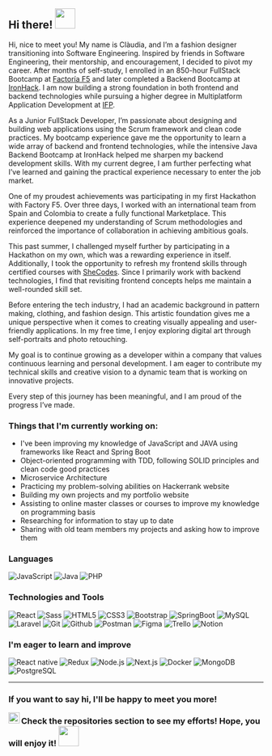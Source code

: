 ## Hi there! <img src="https://c.tenor.com/p2Fs2DoSLWYAAAAC/hello-cute.gif" width="40">

Hi, nice to meet you! My name is Clàudia, and I’m a fashion designer transitioning into Software Engineering. Inspired by friends in Software Engineering, their mentorship, and encouragement, I decided to pivot my career. After months of self-study, I enrolled in an 850-hour FullStack Bootcamp at [Factoría F5](https://factoriaf5.org/) and later completed a Backend Bootcamp at [IronHack](https://ironhack.com/). I am now building a strong foundation in both frontend and backend technologies while pursuing a higher degree in Multiplatform Application Development at  [IFP](https://www.ifp.es/).
<br>

As a Junior FullStack Developer, I’m passionate about designing and building web applications using the Scrum framework and clean code practices. My bootcamp experience gave me the opportunity to learn a wide array of backend and frontend technologies, while the intensive Java Backend Bootcamp at IronHack helped me sharpen my backend development skills. With my current degree, I am further perfecting what I’ve learned and gaining the practical experience necessary to enter the job market.

One of my proudest achievements was participating in my first Hackathon with Factory F5. Over three days, I worked with an international team from Spain and Colombia to create a fully functional Marketplace. This experience deepened my understanding of Scrum methodologies and reinforced the importance of collaboration in achieving ambitious goals.

This past summer, I challenged myself further by participating in a Hackathon on my own, which was a rewarding experience in itself. Additionally, I took the opportunity to refresh my frontend skills through certified courses with [SheCodes](https://www.shecodes.io/). Since I primarily work with backend technologies, I find that revisiting frontend concepts helps me maintain a well-rounded skill set.

Before entering the tech industry, I had an academic background in pattern making, clothing, and fashion design. This artistic foundation gives me a unique perspective when it comes to creating visually appealing and user-friendly applications. In my free time, I enjoy exploring digital art through self-portraits and photo retouching.

My goal is to continue growing as a developer within a company that values continuous learning and personal development. I am eager to contribute my technical skills and creative vision to a dynamic team that is working on innovative projects.

Every step of this journey has been meaningful, and I am proud of the progress I’ve made.

### Things that I'm currently working on:


- I've been improving my knowledge of JavaScript and JAVA using frameworks like React and Spring Boot
- Object-oriented programming with TDD, following SOLID principles and clean code good practices
- Microservice Architecture
- Practicing my problem-solving abilities on Hackerrank website 
- Building my own projects and my portfolio website
- Assisting to online master classes or courses to improve my knowledge on programming basis 
- Researching for information to stay up to date
- Sharing with old team members my projects and asking how to improve them



### Languages

![JavaScript](https://img.shields.io/badge/-JavaScript-000000?style=flat&logo=javascript) ![Java](https://img.shields.io/badge/-Java-000000?style=flat&logo=java) ![PHP](https://img.shields.io/badge/-PHP-000000?style=flat&logo=php)

### Technologies and Tools

![React](https://img.shields.io/badge/-React-000000?style=flat&logo=react) ![Sass](https://img.shields.io/badge/-Sass-000000?style=flat&logo=sass) ![HTML5](https://img.shields.io/badge/-HTML5-000000?style=flat&logo=html5) ![CSS3](https://img.shields.io/badge/-CSS-000000?style=flat&logo=css3) ![Bootstrap](https://img.shields.io/badge/-Bootstrap-000000?style=flat&logo=bootstrap) ![SpringBoot](https://img.shields.io/badge/-SpringBoot-000000?style=flat&logo=springboot) ![MySQL](https://img.shields.io/badge/-MySQL-000000?style=flat&logo=mysql) ![Laravel](https://img.shields.io/badge/-Laravel-000000?style=flat&logo=laravel) ![Git](https://img.shields.io/badge/-Git-000000?style=flat&logo=git) ![Github](https://img.shields.io/badge/-Github-000000?style=flat&logo=github) ![Postman](https://img.shields.io/badge/-Postman-000000?style=flat&logo=postman) ![Figma](https://img.shields.io/badge/-Figma-000000?style=flat&logo=figma) ![Trello](https://img.shields.io/badge/-Trello-000000?style=flat&logo=trello) ![Notion](https://img.shields.io/badge/-Notion-000000?style=flat&logo=notion)


### I'm eager to learn and improve

![React native](https://img.shields.io/badge/-ReactNative-000000?style=flat&logo=react) ![Redux](https://img.shields.io/badge/-Redux-000000?style=flat&logo=redux) ![Node.js](https://img.shields.io/badge/-Node.js-000000?style=flat&logo=node.js) ![Next.js](https://img.shields.io/badge/-Next.js-000000?style=flat&logo=next.js) ![Docker](https://img.shields.io/badge/-Docker-000000?style=flat&logo=docker) ![MongoDB](https://img.shields.io/badge/-MongoDB-000000?style=flat&logo=mongodb) ![PostgreSQL](https://img.shields.io/badge/-PostgreSQL-000000?style=flat&logo=postgresql)

---

### If you want to say hi, I'll be happy to meet you more!

<a href="www.linkedin.com/in/claudia-calero">
  <img align="left" alt="Claudia's Linkdein" width="22px" src="http://pngimg.com/uploads/linkedIn/linkedIn_PNG16.png" />
</a>

### Check the repositories section to see my efforts! Hope, you will enjoy it! <img src="http://37.media.tumblr.com/44d4fb34d7d9a0407c8fd5520e2c3123/tumblr_nago0vkGOD1tbhv9ro1_500.gif" width="40">
